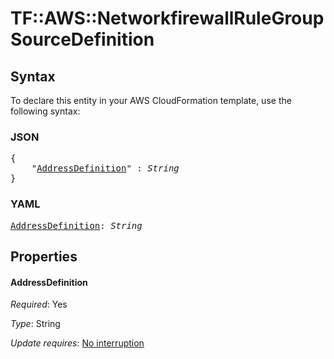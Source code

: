 # TF::AWS::NetworkfirewallRuleGroup SourceDefinition

## Syntax

To declare this entity in your AWS CloudFormation template, use the following syntax:

### JSON

<pre>
{
    "<a href="#addressdefinition" title="AddressDefinition">AddressDefinition</a>" : <i>String</i>
}
</pre>

### YAML

<pre>
<a href="#addressdefinition" title="AddressDefinition">AddressDefinition</a>: <i>String</i>
</pre>

## Properties

#### AddressDefinition

_Required_: Yes

_Type_: String

_Update requires_: [No interruption](https://docs.aws.amazon.com/AWSCloudFormation/latest/UserGuide/using-cfn-updating-stacks-update-behaviors.html#update-no-interrupt)

